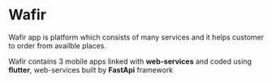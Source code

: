 # Wafir 
Wafir app is platform which consists of many services and it helps customer to order from availble places.

Wafir contains 3 mobile apps linked with __web-services__ and coded using **flutter**, web-services built by **FastApi** framework  
